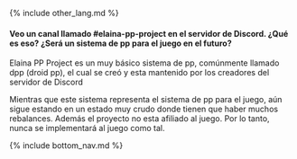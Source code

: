 {% include other_lang.md %}

#### Veo un canal llamado #elaina-pp-project en el servidor de Discord. ¿Qué es eso? ¿Será un sistema de pp para el juego en el futuro?

Elaina PP Project es un muy básico sistema de pp, comúnmente llamado dpp (droid pp), el cual se creó y esta mantenido por los creadores del servidor de Discord

Mientras que este sistema representa el sistema de pp para el juego, aún sigue estando en un estado muy crudo donde tienen que haber muchos rebalances. Además el proyecto no esta afiliado al juego. Por lo tanto, nunca se implementará al juego como tal.

<!-- Don't touch this part thank you -->
{% include bottom_nav.md %}